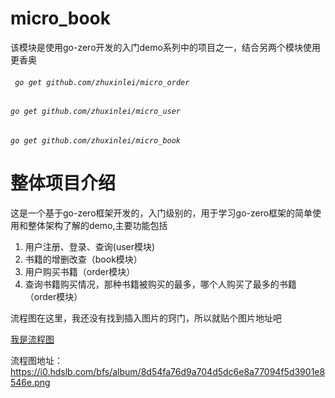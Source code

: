 # micro_book
该模块是使用go-zero开发的入门demo系列中的项目之一，结合另两个模块使用更香奥
###### ` go get github.com/zhuxinlei/micro_order`
###### `go get github.com/zhuxinlei/micro_user`
###### `go get github.com/zhuxinlei/micro_book `

# 整体项目介绍
这是一个基于go-zero框架开发的，入门级别的，用于学习go-zero框架的简单使用和整体架构了解的demo,主要功能包括
1. 用户注册、登录、查询(user模块)
2. 书籍的增删改查（book模块）
3. 用户购买书籍（order模块）
4. 查询书籍购买情况，那种书籍被购买的最多，哪个人购买了最多的书籍（order模块）

流程图在这里，我还没有找到插入图片的窍门，所以就贴个图片地址吧


[我是流程图](https://i0.hdslb.com/bfs/album/8d54fa76d9a704d5dc6e8a77094f5d3901e8546e.png)



流程图地址：  https://i0.hdslb.com/bfs/album/8d54fa76d9a704d5dc6e8a77094f5d3901e8546e.png
